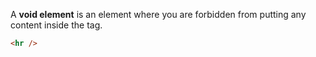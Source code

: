A **void element** is an element where you are forbidden from putting any content inside the tag.

```html
<hr />
```
